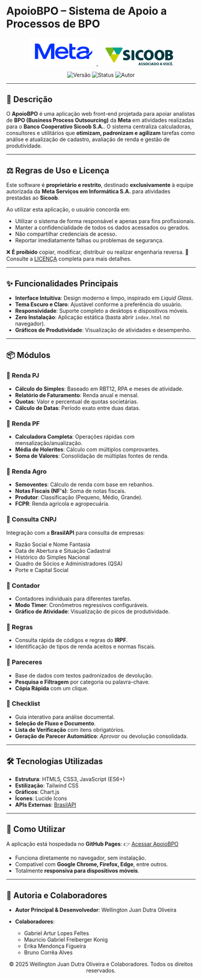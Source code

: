 # ApoioBPO – Sistema de Apoio a Processos de BPO

<p align="center">
  <a href="https://www.meta.com.br/" target="_blank">
    <img src="./images/meta_logo.png" alt="Meta Logo" width="180">
  </a>
  &nbsp;&nbsp;&nbsp;&nbsp;
  <a href="https://www.sicoob.com.br/" target="_blank">
    <img src="./images/sicoob-seeklogo.png" alt="Sicoob Logo" width="180">
  </a>
</p>

<p align="center">
  <img alt="Versão" src="https://img.shields.io/badge/vers%C3%A3o-1.7.0-blue.svg">
  <img alt="Status" src="https://img.shields.io/badge/status-Em_Desenvolvimento-yellow.svg">
  <img alt="Autor" src="https://img.shields.io/badge/autor-Wellington_Juan_%26_Colaboradores-purple.svg">
</p>

---

## 📜 Descrição

O **ApoioBPO** é uma aplicação web front-end projetada para apoiar analistas de **BPO (Business Process Outsourcing)** da **Meta** em atividades realizadas para o **Banco Cooperativo Sicoob S.A.**.
O sistema centraliza calculadoras, consultores e utilitários que **otimizam, padronizam e agilizam** tarefas como análise e atualização de cadastro, avaliação de renda e gestão de produtividade.

---

## ⚖️ Regras de Uso e Licença

Este software é **proprietário e restrito**, destinado **exclusivamente** à equipe autorizada da **Meta Serviços em Informática S.A.** para atividades prestadas ao **Sicoob**.

Ao utilizar esta aplicação, o usuário concorda em:

* Utilizar o sistema de forma responsável e apenas para fins profissionais.
* Manter a confidencialidade de todos os dados acessados ou gerados.
* Não compartilhar credenciais de acesso.
* Reportar imediatamente falhas ou problemas de segurança.

❌ **É proibido** copiar, modificar, distribuir ou realizar engenharia reversa.
📄 Consulte a [LICENÇA](./LICENSE) completa para mais detalhes.

---

## ✨ Funcionalidades Principais

* **Interface Intuitiva**: Design moderno e limpo, inspirado em *Liquid Glass*.
* **Tema Escuro e Claro**: Ajustável conforme a preferência do usuário.
* **Responsividade**: Suporte completo a desktops e dispositivos móveis.
* **Zero Instalação**: Aplicação estática (basta abrir `index.html` no navegador).
* **Gráficos de Produtividade**: Visualização de atividades e desempenho.

---

## 📦 Módulos

### 🔹 Renda PJ

* **Cálculo do Simples**: Baseado em RBT12, RPA e meses de atividade.
* **Relatório de Faturamento**: Renda anual e mensal.
* **Quotas**: Valor e percentual de quotas societárias.
* **Cálculo de Datas**: Período exato entre duas datas.

### 🔹 Renda PF

* **Calculadora Completa**: Operações rápidas com mensalização/anualização.
* **Média de Holerites**: Cálculo com múltiplos comprovantes.
* **Soma de Valores**: Consolidação de múltiplas fontes de renda.

### 🔹 Renda Agro

* **Semoventes**: Cálculo de renda com base em rebanhos.
* **Notas Fiscais (NF's)**: Soma de notas fiscais.
* **Produtor**: Classificação (Pequeno, Médio, Grande).
* **FCPR**: Renda agrícola e agropecuária.

### 🔹 Consulta CNPJ

Integração com a **BrasilAPI** para consulta de empresas:

* Razão Social e Nome Fantasia
* Data de Abertura e Situação Cadastral
* Histórico do Simples Nacional
* Quadro de Sócios e Administradores (QSA)
* Porte e Capital Social

### 🔹 Contador

* Contadores individuais para diferentes tarefas.
* **Modo Timer**: Cronômetros regressivos configuráveis.
* **Gráfico de Atividade**: Visualização de picos de produtividade.

### 🔹 Regras

* Consulta rápida de códigos e regras do **IRPF**.
* Identificação de tipos de renda aceitos e normas fiscais.

### 🔹 Pareceres

* Base de dados com textos padronizados de devolução.
* **Pesquisa e Filtragem** por categoria ou palavra-chave.
* **Cópia Rápida** com um clique.

### 🔹 Checklist

* Guia interativo para análise documental.
* **Seleção de Fluxo e Documento**.
* **Lista de Verificação** com itens obrigatórios.
* **Geração de Parecer Automático**: *Aprovar* ou devolução consolidada.

---

## 🛠️ Tecnologias Utilizadas

* **Estrutura**: HTML5, CSS3, JavaScript (ES6+)
* **Estilização**: Tailwind CSS
* **Gráficos**: Chart.js
* **Ícones**: Lucide Icons
* **APIs Externas**: [BrasilAPI](https://brasilapi.com.br)

---

## 🚀 Como Utilizar

A aplicação está hospedada no **GitHub Pages**:
👉 [Acessar ApoioBPO](https://wellingtn.github.io/ApoioBPO/)

* Funciona diretamente no navegador, sem instalação.
* Compatível com **Google Chrome, Firefox, Edge**, entre outros.
* Totalmente **responsiva para dispositivos móveis**.

---

## 👥 Autoria e Colaboradores

* **Autor Principal & Desenvolvedor**: Wellington Juan Dutra Oliveira
* **Colaboradores**:

  * Gabriel Artur Lopes Feltes
  * Mauricio Gabriel Freiberger Konig
  * Erika Mendonça Figueira
  * Bruno Corrêa Alves

<p align="center">
  © 2025 Wellington Juan Dutra Oliveira e Colaboradores. Todos os direitos reservados.
</p>
